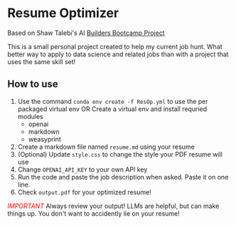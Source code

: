 # Resume Optimizer
Based on Shaw Talebi's AI [Builders Bootcamp Project](https://github.com/ShawhinT/AI-Builders-Bootcamp-2/tree/main/lightning-lesson)

This is a small personal project created to help my current job hunt. What better way to apply to data science and related jobs than with a project that uses the same skill set!

## How to use
1. Use the command `conda env create -f ResOp.yml` to use the per packaged virtual env
OR
Create a virtual env and install requried modules 
    - openai
    - markdown
    - weasyprint
2. Create a markdown file named `resume.md` using your resume 
3. (Optional) Update `style.css` to change the style your PDF resume will use
4. Change `OPENAI_API_KEY` to your own API key
5. Run the code and paste the job description when asked. Paste it on one line.
6. Check `output.pdf` for your optimized resume!

<span style="color:red">*IMPORTANT*</span> Always review your output! LLMs are helpful, but can make things up. You don't want to accidently lie on your resume!